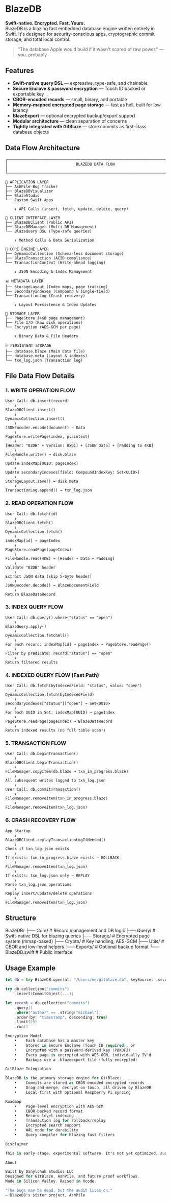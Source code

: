 # BlazeDB

**Swift-native. Encrypted. Fast. Yours.**  
BlazeDB is a blazing fast embedded database engine written entirely in Swift. It's designed for security-conscious apps, cryptographic commit storage, and total local control.

> "The database Apple would build if it wasn't scared of raw power." — you, probably

## Features

- **Swift-native query DSL** — expressive, type-safe, and chainable
- **Secure Enclave & password encryption** — Touch ID backed or exportable key
- **CBOR-encoded records** — small, binary, and portable
- **Memory-mapped encrypted page storage** — fast as hell, built for low latency
- **BlazeExport** — optional encrypted backup/export support
- **Modular architecture** — clean separation of concerns
- **Tightly integrated with GitBlaze** — store commits as first-class database objects

## Data Flow Architecture

```
┌─────────────────────────────────────────────────────────────────────────────────┐
│                              BLAZEDB DATA FLOW                                 │
└─────────────────────────────────────────────────────────────────────────────────┘

📱 APPLICATION LAYER
├── AshPile Bug Tracker
├── BlazeDBVisualizer  
├── BlazeStudio
└── Custom Swift Apps

    ↓ API Calls (insert, fetch, update, delete, query)

🔌 CLIENT INTERFACE LAYER
├── BlazeDBClient (Public API)
├── BlazeDBManager (Multi-DB Management)
└── BlazeQuery DSL (Type-safe queries)

    ↓ Method Calls & Data Serialization

🧠 CORE ENGINE LAYER
├── DynamicCollection (Schema-less document storage)
├── BlazeTransaction (ACID compliance)
└── TransactionContext (Write-ahead logging)

    ↓ JSON Encoding & Index Management

📊 METADATA LAYER
├── StorageLayout (Index maps, page tracking)
├── SecondaryIndexes (Compound & single-field)
└── TransactionLog (Crash recovery)

    ↓ Layout Persistence & Index Updates

💾 STORAGE LAYER
├── PageStore (4KB page management)
├── File I/O (Raw disk operations)
└── Encryption (AES-GCM per page)

    ↓ Binary Data & File Headers

🗄️ PERSISTENT STORAGE
├── database.blaze (Main data file)
├── database.meta (Layout & indexes)
└── txn_log.json (Transaction log)
```

## File Data Flow Details

### 1. WRITE OPERATION FLOW
```
User Call: db.insert(record)
    ↓
BlazeDBClient.insert()
    ↓
DynamicCollection.insert()
    ↓
JSONEncoder.encode(document) → Data
    ↓
PageStore.writePage(index, plaintext)
    ↓
[Header: "BZDB" + Version: 0x01] + [JSON Data] + [Padding to 4KB]
    ↓
FileHandle.write() → disk.blaze
    ↓
Update indexMap[UUID: pageIndex]
    ↓
Update secondaryIndexes[field: CompoundIndexKey: Set<UUID>]
    ↓
StorageLayout.save() → disk.meta
    ↓
TransactionLog.append() → txn_log.json
```

### 2. READ OPERATION FLOW
```
User Call: db.fetch(id)
    ↓
BlazeDBClient.fetch()
    ↓
DynamicCollection.fetch()
    ↓
indexMap[id] → pageIndex
    ↓
PageStore.readPage(pageIndex)
    ↓
FileHandle.read(4KB) → [Header + Data + Padding]
    ↓
Validate "BZDB" header
    ↓
Extract JSON data (skip 5-byte header)
    ↓
JSONDecoder.decode() → BlazeDocumentField
    ↓
Return BlazeDataRecord
```

### 3. INDEX QUERY FLOW
```
User Call: db.query().where("status" == "open")
    ↓
BlazeQuery.apply()
    ↓
DynamicCollection.fetchAll()
    ↓
For each record: indexMap[id] → pageIndex → PageStore.readPage()
    ↓
Filter by predicate: record["status"] == "open"
    ↓
Return filtered results
```

### 4. INDEXED QUERY FLOW (Fast Path)
```
User Call: db.fetch(byIndexedField: "status", value: "open")
    ↓
DynamicCollection.fetch(byIndexedField)
    ↓
secondaryIndexes["status"]["open"] → Set<UUID>
    ↓
For each UUID in Set: indexMap[UUID] → pageIndex
    ↓
PageStore.readPage(pageIndex) → BlazeDataRecord
    ↓
Return indexed results (no full table scan!)
```

### 5. TRANSACTION FLOW
```
User Call: db.beginTransaction()
    ↓
BlazeDBClient.beginTransaction()
    ↓
FileManager.copyItem(db.blaze → txn_in_progress.blaze)
    ↓
All subsequent writes logged to txn_log.json
    ↓
User Call: db.commitTransaction()
    ↓
FileManager.removeItem(txn_in_progress.blaze)
    ↓
FileManager.removeItem(txn_log.json)
```

### 6. CRASH RECOVERY FLOW
```
App Startup
    ↓
BlazeDBClient.replayTransactionLogIfNeeded()
    ↓
Check if txn_log.json exists
    ↓
If exists: txn_in_progress.blaze exists → ROLLBACK
    ↓
FileManager.removeItem(txn_log.json)
    ↓
If exists: txn_log.json only → REPLAY
    ↓
Parse txn_log.json operations
    ↓
Replay insert/update/delete operations
    ↓
FileManager.removeItem(txn_log.json)
```

## Structure

BlazeDB/
├── Core/           # Record management and DB logic
├── Query/          # Swift-native DSL for blazing queries
├── Storage/        # Encrypted page system (mmap-based)
├── Crypto/         # Key handling, AES-GCM
├── Utils/          # CBOR and low-level helpers
├── Exports/        # Optional backup format
└── BlazeDB.swift   # Public interface

## Usage Example

```swift
let db = try BlazeDB.open(at: "/Users/me/gitblaze.db", keySource: .secureEnclave)

try db.collection("commits")
    .insert(CommitObject(...))

let recent = db.collection("commits")
    .query()
    .where("author" == .string("michael"))
    .order(by: "timestamp", descending: true)
    .limit(25)
    .run()

Encryption Model
    •    Each database has a master key
    •    Stored in Secure Enclave (Touch ID required), or
    •    Encrypted with a password-derived key (PBKDF2)
    •    Every page is encrypted with AES-GCM, individually IV'd
    •    Backups use a .blazeexport file (fully encrypted)

GitBlaze Integration

BlazeDB is the primary storage engine for GitBlaze:
    •    Commits are stored as CBOR-encoded encrypted records
    •    Drag-and-merge, decrypt-on-touch, all driven by BlazeDB
    •    Local-first with optional Raspberry Pi syncing

Roadmap
    •    Page-level encryption with AES-GCM
    •    CBOR-backed record format
    •    Record-level indexing
    •    Transaction log for rollback/replay
    •    Encrypted search support
    •    WAL mode for durability
    •    Query compiler for blazing fast filters

Disclaimer

This is early-stage, experimental software. It's not yet optimized, audited, or production-tested. You're the pioneer. You burn your own trail.

About

Built by Danylchuk Studios LLC
Designed for GitBlaze, AshPile, and future proof workflows.
Made in Silicon Valley. Raised in Xcode.

"The bugs may be dead, but the audit lives on."
— BlazeDB's sister project, AshPile
